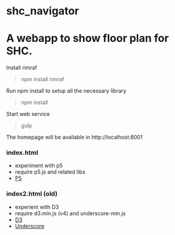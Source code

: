 # shc_navigator

# A webapp to show floor plan for SHC.

Install rimraf
> npm install rimraf

Run npm install to setup all the necessary library
> npm install

Start web service
> gulp

The homepage will be available in http://localhost:8001

### index.html
* experiment with p5
* require p5.js and related libs
* [P5](https://p5js.org/)
	
### index2.html (old)
* experient with D3
* require d3.min.js (v4) and underscore-min.js
* [D3](https://d3js.org/)
* [Underscore](http://underscorejs.org/)
